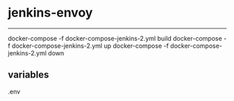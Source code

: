 # jenkins-envoy
------------------------

docker-compose -f docker-compose-jenkins-2.yml build
docker-compose -f docker-compose-jenkins-2.yml up
docker-compose -f docker-compose-jenkins-2.yml down

variables
-------------------
.env